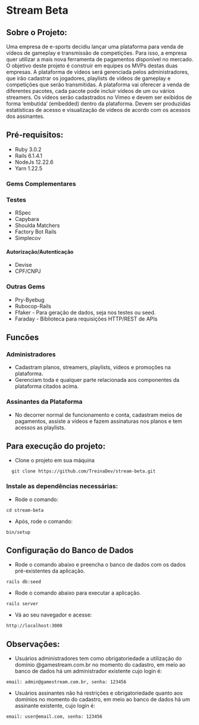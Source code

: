 # Stream Beta
## Sobre o Projeto:
Uma empresa de e-sports decidiu lançar uma plataforma para venda de vídeos de
gameplay e transmissão de competições. Para isso, a empresa quer utilizar a mais nova
ferramenta de pagamentos disponível no mercado. O objetivo deste projeto é construir em
equipes os MVPs destas duas empresas.
A plataforma de vídeos será gerenciada pelos administradores, que irão cadastrar os
jogadores, playlists de vídeos de gameplay e competições que serão transmitidas. A
plataforma vai oferecer a venda de diferentes pacotes, cada pacote pode incluir vídeos de
um ou vários streamers. Os vídeos serão cadastrados no Vimeo e devem ser exibidos de
forma ‘embutida’ (embedded) dentro da plataforma. Devem ser produzidas estatísticas de
acesso e visualização de vídeos de acordo com os acessos dos assinantes.

## Pré-requisitos:

 * Ruby 3.0.2
 * Rails 6.1.4.1
 * NodeJs 12.22.6
 * Yarn 1.22.5

### Gems Complementares
### Testes

  * RSpec  
  * Capybara  
  * Shoulda Matchers  
  * Factory Bot Rails
  * Simplecov

#### Autorização/Autenticação

  * Devise
  * CPF/CNPJ
### Outras Gems

  * Pry-Byebug
  * Rubocop-Rails 
  * Ffaker - Para geração de dados, seja nos testes ou seed.
  * Faraday - Biblioteca para requisições HTTP/REST de APIs

## Funcões

### Administradores

  * Cadastram planos, streamers, playlists, vídeos e promoções na plataforma. 
  * Gerenciam toda e qualquer parte relacionada aos componentes da plataforma citados acima.

### Assinantes da Plataforma

  * No decorrer normal de funcionamento e conta, cadastram meios de pagamentos, assiste a vídeos e fazem assinaturas nos planos e tem acessos as playlists.

## Para execução do projeto: 

  * Clone o projeto em sua máquina

```
  git clone https://github.com/TreinaDev/stream-beta.git
```

### Instale as dependências necessárias:

  * Rode o comando: 
```
cd stream-beta
```
  * Após, rode  o comando: 
```
bin/setup
```
## Configuração do Banco de Dados

  * Rode o comando abaixo e preencha o banco de dados com os dados pré-existentes da aplicação.
```
rails db:seed
```
 * Rode o comando abaixo para executar a aplicação.
```
rails server
```
 * Vá ao seu navegador e acesse:
```
http://localhost:3000
```
## Observações:

  * Usuários administradores tem como obrigatoriedade a utilização do domínio @gamestream.com.br no momento do cadastro, em meio ao banco de dados há um administrador existente cujo login é:
```
email: admin@gamestream.com.br, senha: 123456
```
  * Usuários assinantes não há restrições e obrigatoriedade quanto aos domínios no momento do cadastro, em meio ao banco de dados há um assinante existente, cujo login é:
```
email: user@email.com, senha: 123456
```
